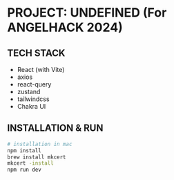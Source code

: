 # PROJECT: UNDEFINED (For ANGELHACK 2024)

## TECH STACK
- React (with Vite)
- axios
- react-query
- zustand
- tailwindcss
- Chakra UI

## INSTALLATION & RUN
```bash
# installation in mac
npm install
brew install mkcert
mkcert -install
npm run dev
```